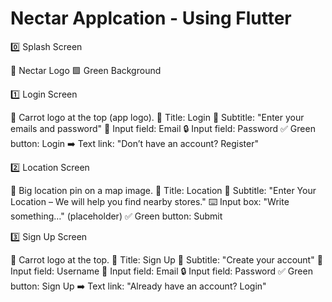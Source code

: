# Nectar Applcation - Using Flutter

0️⃣ Splash Screen

🛒 Nectar Logo
🟩 Green Background

1️⃣ Login Screen

🥕 Carrot logo at the top (app logo).
📝 Title: Login
💬 Subtitle: "Enter your emails and password"
📧 Input field: Email
🔒 Input field: Password
✅ Green button: Login
➡️ Text link: "Don’t have an account? Register"

2️⃣ Location Screen

📍 Big location pin on a map image.
📝 Title: Location
💬 Subtitle: "Enter Your Location – We will help you find nearby stores."
⌨️ Input box: "Write something…" (placeholder)
✅ Green button: Submit

3️⃣ Sign Up Screen

🥕 Carrot logo at the top.
📝 Title: Sign Up
💬 Subtitle: "Create your account"
👤 Input field: Username
📧 Input field: Email
🔒 Input field: Password
✅ Green button: Sign Up
➡️ Text link: "Already have an account? Login"
